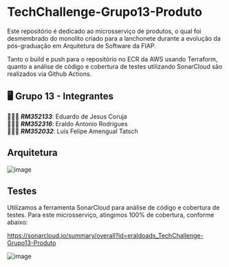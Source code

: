 # TechChallenge-Grupo13-Produto
Este repositório é dedicado ao microsserviço de produtos, o qual foi desmembrado do monolito criado para a lanchonete durante a evolução da pós-graduação em Arquitetura de Software da FIAP.

Tanto o build e push para o repositório no ECR da AWS usando Terraform, quanto a análise de código e cobertura de testes utilizando SonarCloud são realizados via Github Actions.

## 🖥️ Grupo 13 - Integrantes
🧑🏻‍💻 *<b>RM352133</b>*: Eduardo de Jesus Coruja </br>
🧑🏻‍💻 *<b>RM352316</b>*: Eraldo Antonio Rodrigues </br>
🧑🏻‍💻 *<b>RM352032</b>*: Luís Felipe Amengual Tatsch </br>

## Arquitetura
![image](https://github.com/eraldoads/TechChallenge-Grupo13-Cliente/assets/47857203/2fa81645-598e-49b3-aa34-0675ef505d6d)

## Testes

Utilizamos a ferramenta SonarCloud para análise de código e cobertura de testes. Para este microsserviço, atingimos 100% de cobertura, conforme abaixo:

https://sonarcloud.io/summary/overall?id=eraldoads_TechChallenge-Grupo13-Produto

![image](https://github.com/eraldoads/TechChallenge-Grupo13-Produto/assets/47857203/7260d1c5-a352-4866-bd3e-6b576f4fe3a4)



